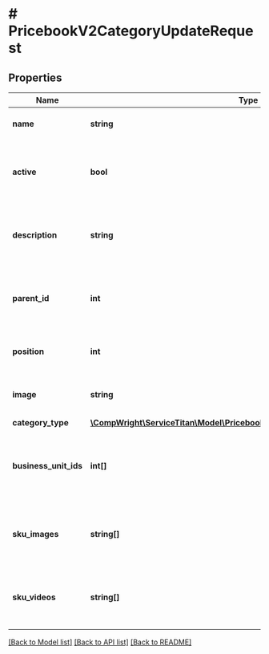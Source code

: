 # # PricebookV2CategoryUpdateRequest

## Properties

Name | Type | Description | Notes
------------ | ------------- | ------------- | -------------
**name** | **string** | The name of the category | [optional]
**active** | **bool** | Active shows if this category is currently active | [optional]
**description** | **string** | A description that described the category | [optional]
**parent_id** | **int** | The id of the category that is the parent of this item | [optional]
**position** | **int** | The position location of this item | [optional]
**image** | **string** | The image to display as the category | [optional]
**category_type** | [**\CompWright\ServiceTitan\Model\PricebookV2CategoryResponseCategoryType**](PricebookV2CategoryResponseCategoryType.md) |  | [optional]
**business_unit_ids** | **int[]** | The business units that are associated with this category | [optional]
**sku_images** | **string[]** | The images that will be used for the SKUs under this category | [optional]
**sku_videos** | **string[]** | The videos that will be used for the videos under this category | [optional]

[[Back to Model list]](../../README.md#models) [[Back to API list]](../../README.md#endpoints) [[Back to README]](../../README.md)
